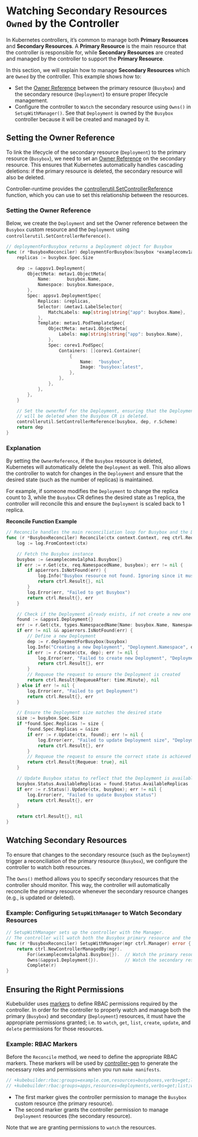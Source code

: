 # Watching Secondary Resources `Owned` by the Controller

In Kubernetes controllers, it’s common to manage both **Primary Resources**
and **Secondary Resources**. A **Primary Resource** is the main resource
that the controller is responsible for, while **Secondary Resources**
are created and managed by the controller to support the **Primary Resource**.

In this section, we will explain how to manage **Secondary Resources**
which are `Owned` by the controller. This example shows how to:

- Set the [Owner Reference][cr-owner-ref-doc] between the primary resource (`Busybox`) and the secondary resource (`Deployment`) to ensure proper lifecycle management.
- Configure the controller to `Watch` the secondary resource using `Owns()` in `SetupWithManager()`. See that `Deployment` is owned by the `Busybox` controller because
it will be created and managed by it.

## Setting the Owner Reference

To link the lifecycle of the secondary resource (`Deployment`)
to the primary resource (`Busybox`), we need to set
an [Owner Reference][cr-owner-ref-doc] on the secondary resource.
This ensures that Kubernetes automatically handles cascading deletions:
if the primary resource is deleted, the secondary resource will also be deleted.

Controller-runtime provides the [controllerutil.SetControllerReference][cr-owner-ref-doc] function, which you can use to set this relationship between the resources.

### Setting the Owner Reference

Below, we create the `Deployment` and set the Owner reference between the `Busybox` custom resource and the `Deployment` using `controllerutil.SetControllerReference()`.

```go
// deploymentForBusybox returns a Deployment object for Busybox
func (r *BusyboxReconciler) deploymentForBusybox(busybox *examplecomv1alpha1.Busybox) *appsv1.Deployment {
    replicas := busybox.Spec.Size

    dep := &appsv1.Deployment{
        ObjectMeta: metav1.ObjectMeta{
            Name:      busybox.Name,
            Namespace: busybox.Namespace,
        },
        Spec: appsv1.DeploymentSpec{
            Replicas: &replicas,
            Selector: &metav1.LabelSelector{
                MatchLabels: map[string]string{"app": busybox.Name},
            },
            Template: metav1.PodTemplateSpec{
                ObjectMeta: metav1.ObjectMeta{
                    Labels: map[string]string{"app": busybox.Name},
                },
                Spec: corev1.PodSpec{
                    Containers: []corev1.Container{
                        {
                            Name:  "busybox",
                            Image: "busybox:latest",
                        },
                    },
                },
            },
        },
    }

    // Set the ownerRef for the Deployment, ensuring that the Deployment
    // will be deleted when the Busybox CR is deleted.
    controllerutil.SetControllerReference(busybox, dep, r.Scheme)
    return dep
}
```

### Explanation

By setting the `OwnerReference`, if the `Busybox` resource is deleted, Kubernetes will automatically delete
the `Deployment` as well. This also allows the controller to watch for changes in the `Deployment`
and ensure that the desired state (such as the number of replicas) is maintained.

For example, if someone modifies the `Deployment` to change the replica count to 3,
while the `Busybox` CR defines the desired state as 1 replica,
the controller will reconcile this and ensure the `Deployment`
is scaled back to 1 replica.

**Reconcile Function Example**

```go
// Reconcile handles the main reconciliation loop for Busybox and the Deployment
func (r *BusyboxReconciler) Reconcile(ctx context.Context, req ctrl.Request) (ctrl.Result, error) {
    log := log.FromContext(ctx)

    // Fetch the Busybox instance
    busybox := &examplecomv1alpha1.Busybox{}
    if err := r.Get(ctx, req.NamespacedName, busybox); err != nil {
        if apierrors.IsNotFound(err) {
            log.Info("Busybox resource not found. Ignoring since it must be deleted")
            return ctrl.Result{}, nil
        }
        log.Error(err, "Failed to get Busybox")
        return ctrl.Result{}, err
    }

    // Check if the Deployment already exists, if not create a new one
    found := &appsv1.Deployment{}
    err := r.Get(ctx, types.NamespacedName{Name: busybox.Name, Namespace: busybox.Namespace}, found)
    if err != nil && apierrors.IsNotFound(err) {
        // Define a new Deployment
        dep := r.deploymentForBusybox(busybox)
        log.Info("Creating a new Deployment", "Deployment.Namespace", dep.Namespace, "Deployment.Name", dep.Name)
        if err := r.Create(ctx, dep); err != nil {
            log.Error(err, "Failed to create new Deployment", "Deployment.Namespace", dep.Namespace, "Deployment.Name", dep.Name)
            return ctrl.Result{}, err
        }
        // Requeue the request to ensure the Deployment is created
        return ctrl.Result{RequeueAfter: time.Minute}, nil
    } else if err != nil {
        log.Error(err, "Failed to get Deployment")
        return ctrl.Result{}, err
    }

    // Ensure the Deployment size matches the desired state
    size := busybox.Spec.Size
    if *found.Spec.Replicas != size {
        found.Spec.Replicas = &size
        if err := r.Update(ctx, found); err != nil {
            log.Error(err, "Failed to update Deployment size", "Deployment.Namespace", found.Namespace, "Deployment.Name", found.Name)
            return ctrl.Result{}, err
        }
        // Requeue the request to ensure the correct state is achieved
        return ctrl.Result{Requeue: true}, nil
    }

    // Update Busybox status to reflect that the Deployment is available
    busybox.Status.AvailableReplicas = found.Status.AvailableReplicas
    if err := r.Status().Update(ctx, busybox); err != nil {
        log.Error(err, "Failed to update Busybox status")
        return ctrl.Result{}, err
    }

    return ctrl.Result{}, nil
}
```

## Watching Secondary Resources

To ensure that changes to the secondary resource (such as the `Deployment`) trigger
a reconciliation of the primary resource (`Busybox`), we configure the controller
to watch both resources.

The `Owns()` method allows you to specify secondary resources
that the controller should monitor. This way, the controller will
automatically reconcile the primary resource whenever the secondary
resource changes (e.g., is updated or deleted).

### Example: Configuring `SetupWithManager` to Watch Secondary Resources

```go
// SetupWithManager sets up the controller with the Manager.
// The controller will watch both the Busybox primary resource and the Deployment secondary resource.
func (r *BusyboxReconciler) SetupWithManager(mgr ctrl.Manager) error {
    return ctrl.NewControllerManagedBy(mgr).
        For(&examplecomv1alpha1.Busybox{}).  // Watch the primary resource
        Owns(&appsv1.Deployment{}).          // Watch the secondary resource (Deployment)
        Complete(r)
}
```

## Ensuring the Right Permissions

Kubebuilder uses [markers][markers] to define RBAC permissions
required by the controller. In order for the controller to
properly watch and manage both the primary (`Busybox`) and secondary (`Deployment`)
resources, it must have the appropriate permissions granted;
i.e. to `watch`, `get`, `list`, `create`, `update`, and `delete` permissions for those resources.

### Example: RBAC Markers

Before the `Reconcile` method, we need to define the appropriate RBAC markers.
These markers will be used by [controller-gen][controller-gen] to generate the necessary
roles and permissions when you run `make manifests`.

```go
// +kubebuilder:rbac:groups=example.com,resources=busyboxes,verbs=get;list;watch;create;update;patch;delete
// +kubebuilder:rbac:groups=apps,resources=deployments,verbs=get;list;watch;create;update;patch;delete
```

- The first marker gives the controller permission to manage the `Busybox` custom resource (the primary resource).
- The second marker grants the controller permission to manage `Deployment` resources (the secondary resource).

Note that we are granting permissions to `watch` the resources.

[owner-ref-k8s-docs]: https://kubernetes.io/docs/concepts/overview/working-with-objects/owners-dependents/
[cr-owner-ref-doc]: https://pkg.go.dev/sigs.k8s.io/controller-runtime/pkg/controller/controllerutil#SetOwnerReference
[controller-gen]: ./../controller-gen.md
[markers]:./../markers/rbac.md
